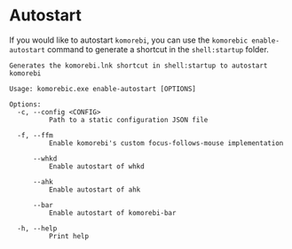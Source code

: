 # Autostart

If you would like to autostart `komorebi`, you can use the `komorebic enable-autostart` command to generate a shortcut
in the `shell:startup` folder.

```
Generates the komorebi.lnk shortcut in shell:startup to autostart komorebi

Usage: komorebic.exe enable-autostart [OPTIONS]

Options:
  -c, --config <CONFIG>
          Path to a static configuration JSON file

  -f, --ffm
          Enable komorebi's custom focus-follows-mouse implementation

      --whkd
          Enable autostart of whkd

      --ahk
          Enable autostart of ahk

      --bar
          Enable autostart of komorebi-bar

  -h, --help
          Print help
```
